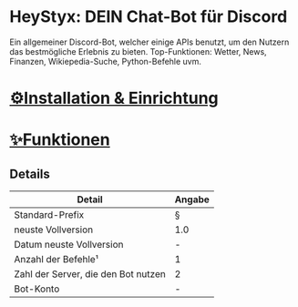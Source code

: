 # HeyStyx: DEIN Chat-Bot für Discord
Ein allgemeiner Discord-Bot, welcher einige APIs benutzt, um den Nutzern das bestmögliche Erlebnis zu bieten.
Top-Funktionen: Wetter, News, Finanzen, Wikiepedia-Suche, Python-Befehle uvm.

# [⚙️Installation & Einrichtung](https://github.com/nsde/HeyStyx/wiki/installation)
# [✨Funktionen](https://github.com/nsde/HeyStyx/wiki/funktionen)

## Details
|Detail|Angabe|
|--|--|
|Standard-Prefix|§|
|neuste Vollversion|1.0|
|Datum neuste Vollversion|-|
|Anzahl der Befehle¹|1|
|Zahl der Server, die den Bot nutzen|2|
|Bot-Konto|-|
